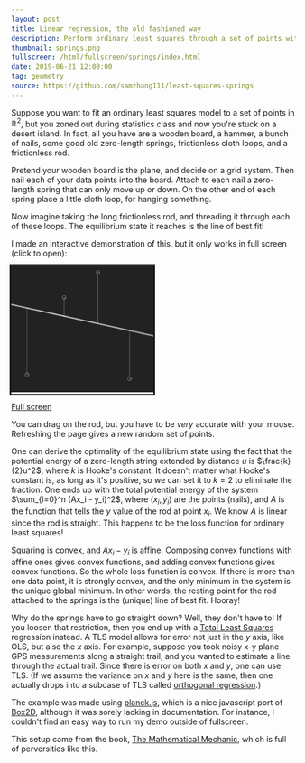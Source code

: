 ```yaml
---
layout: post
title: Linear regression, the old fashioned way
description: Perform ordinary least squares through a set of points with nails, springs, sleeves, and a frictionless rod.
thumbnail: springs.png
fullscreen: /html/fullscreen/springs/index.html
date: 2019-06-21 12:00:00
tag: geometry
source: https://github.com/samzhang111/least-squares-springs
---
```


Suppose you want to fit an ordinary least squares model to a set of points in $\mathbb{R}^2$, but you zoned out during statistics class and now you're stuck on a desert island. In fact, all you have are a wooden board, a hammer, a bunch of nails, some good old zero-length springs, frictionless cloth loops, and a frictionless rod.

Pretend your wooden board is the plane, and decide on a grid system. Then nail each of your data points into the board. Attach to each nail a zero-length spring that can only move up or down. On the other end of each spring place a little cloth loop, for hanging something.

Now imagine taking the long frictionless rod, and threading it through each of these loops. The equilibrium state it reaches is the line of best fit!

I made an interactive demonstration of this, but it only works in full screen (click to open):

<a href="/html/fullscreen/springs" style="outline:solid"><img src="/images/thumbnails/springs.png?raw=true" width="50%" alt="Screenshot of fullscreen springs app"/></a>

[Full screen](/html/fullscreen/springs)

You can drag on the rod, but you have to be _very_ accurate with your mouse. Refreshing the page gives a new random set of points.

One can derive the optimality of the equilibrium state using the fact that the potential energy of a zero-length string extended by distance $u$ is $\frac{k}{2}u^2$, where $k$ is Hooke's constant. It doesn't matter what Hooke's constant is, as long as it's positive, so we can set it to $k=2$ to eliminate the fraction. One ends up with the total potential energy of the system $\sum_{i=0}^n (Ax_i - y_i)^2$, where $(x_i, y_i)$ are the points (nails), and $A$ is the function that tells the $y$ value of the rod at point $x_i$. We know $A$ is linear since the rod is straight. This happens to be the loss function for ordinary least squares!

Squaring is convex, and $Ax_i -y_i$ is affine. Composing convex functions with affine ones gives convex functions, and adding convex functions gives convex functions. So the whole loss function is convex. If there is more than one data point, it is strongly convex, and the only minimum in the system is the unique global minimum. In other words, the resting point for the rod attached to the springs is the (unique) line of best fit. Hooray!

Why do the springs have to go straight down? Well, they don't have to! If you loosen that restriction, then you end up with a [Total Least Squares](https://en.wikipedia.org/wiki/Total_least_squares) regression instead. A TLS model allows for error not just in the $y$ axis, like OLS, but also the $x$ axis. For example, suppose you took noisy x-y plane GPS measurements along a straight trail, and you wanted to estimate a line through the actual trail. Since there is error on both $x$ and $y$, one can use TLS. (If we assume the variance on $x$ and $y$ here is the same, then one actually drops into a subcase of TLS called [orthogonal regression](https://en.wikipedia.org/wiki/Deming_regression#Orthogonal_regression).)

The example was made using [planck.js](https://github.com/shakiba/planck.js), which is a nice javascript port of [Box2D](https://box2d.org), although it was sorely lacking in documentation. For instance, I couldn't find an easy way to run my demo outside of fullscreen.

This setup came from the book, [The Mathematical Mechanic](https://press.princeton.edu/titles/8861.html), which is full of perversities like this.
